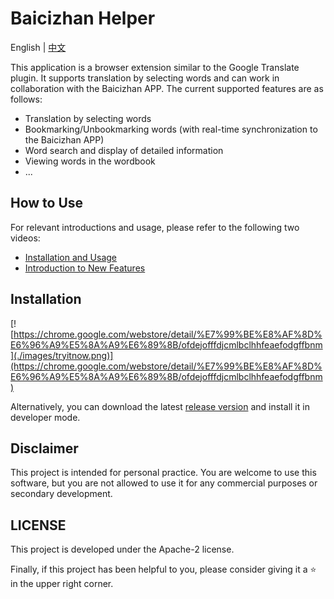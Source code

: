# Baicizhan Helper  
English | [中文](./README-zh.md)

This application is a browser extension similar to the Google Translate plugin. It supports translation by selecting words and can work in collaboration with the Baicizhan APP. The current supported features are as follows:
- Translation by selecting words
- Bookmarking/Unbookmarking words (with real-time synchronization to the Baicizhan APP)
- Word search and display of detailed information
- Viewing words in the wordbook
- ...

## How to Use
For relevant introductions and usage, please refer to the following two videos:
- [Installation and Usage](https://www.bilibili.com/video/BV1QG411P7Es/)
- [Introduction to New Features](https://www.bilibili.com/video/BV1zj411Z7LM/)

## Installation
[![https://chrome.google.com/webstore/detail/%E7%99%BE%E8%AF%8D%E6%96%A9%E5%8A%A9%E6%89%8B/ofdejofffdjcmlbclhhfeaefodgffbnm](./images/tryitnow.png)](https://chrome.google.com/webstore/detail/%E7%99%BE%E8%AF%8D%E6%96%A9%E5%8A%A9%E6%89%8B/ofdejofffdjcmlbclhhfeaefodgffbnm)

Alternatively, you can download the latest [release version](https://github.com/marmot-z/baicizhan-helper/releases/latest) and install it in developer mode.

## Disclaimer
This project is intended for personal practice. You are welcome to use this software, but you are not allowed to use it for any commercial purposes or secondary development.

## LICENSE
This project is developed under the Apache-2 license.

Finally, if this project has been helpful to you, please consider giving it a ⭐ in the upper right corner.